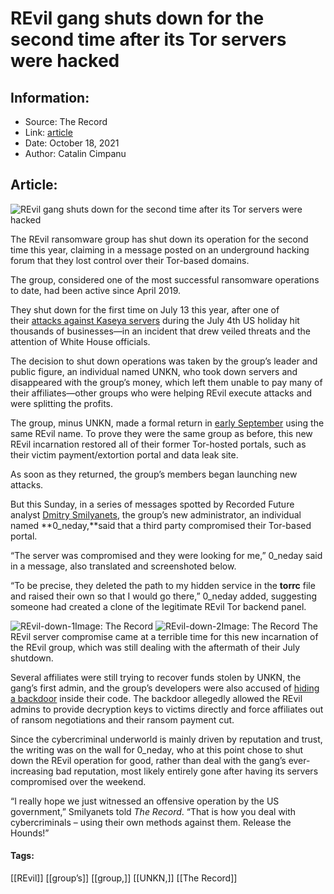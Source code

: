 # REvil gang shuts down for the second time after its Tor servers were hacked
### 

## Information:
+ Source: The Record
+ Link: [article](https://therecord.media/revil-gang-shuts-down-for-the-second-time-after-its-tor-servers-were-hacked/)
+ Date: October 18, 2021
+ Author: Catalin Cimpanu


## Article:
![REvil gang shuts down for the second time after its Tor servers were hacked](https://therecord.media/wp-content/uploads/2021/10/REvil-error-site.png)

The REvil ransomware group has shut down its operation for the second time this year, claiming in a message posted on an underground hacking forum that they lost control over their Tor-based domains.


The group, considered one of the most successful ransomware operations to date, had been active since April 2019.


They shut down for the first time on July 13 this year, after one of their [attacks against Kaseya servers](https://therecord.media/kaseya-zero-day-involved-in-ransomware-attack-patches-coming/) during the July 4th US holiday hit thousands of businesses—in an incident that drew veiled threats and the attention of White House officials.


The decision to shut down operations was taken by the group’s leader and public figure, an individual named UNKN, who took down servers and disappeared with the group’s money, which left them unable to pay many of their affiliates—other groups who were helping REvil execute attacks and were splitting the profits.


The group, minus UNKN, made a formal return in [early September](https://therecord.media/revil-ransomware-group-returns-following-kaseya-attack/) using the same REvil name. To prove they were the same group as before, this new REvil incarnation restored all of their former Tor-hosted portals, such as their victim payment/extortion portal and data leak site.


As soon as they returned, the group’s members began launching new attacks.


But this Sunday, in a series of messages spotted by Recorded Future analyst [Dmitry Smilyanets](https://twitter.com/ddd1ms/status/1449734801016119299), the group’s new administrator, an individual named **0\_neday,**said that a third party compromised their Tor-based portal.


“The server was compromised and they were looking for me,” 0\_neday said in a message, also translated and screenshoted below.


“To be precise, they deleted the path to my hidden service in the **torrc** file and raised their own so that I would go there,” 0\_neday added, suggesting someone had created a clone of the legitimate REvil Tor backend panel.


![REvil-down-1](https://www-therecord.recfut.com/wp-content/uploads/2021/10/REvil-down-1.png)Image: The Record
![REvil-down-2](https://www-therecord.recfut.com/wp-content/uploads/2021/10/REvil-down-2.png)Image: The Record
The REvil server compromise came at a terrible time for this new incarnation of the REvil group, which was still dealing with the aftermath of their July shutdown.


Several affiliates were still trying to recover funds stolen by UNKN, the gang’s first admin, and the group’s developers were also accused of [hiding a backdoor](https://www.tripwire.com/state-of-security/security-data-protection/cyber-security/secret-backdoor-allegedly-lets-the-revil-ransomware-gang-scam-its-own-affiliates/) inside their code. The backdoor allegedly allowed the REvil admins to provide decryption keys to victims directly and force affiliates out of ransom negotiations and their ransom payment cut.


Since the cybercriminal underworld is mainly driven by reputation and trust, the writing was on the wall for 0\_neday, who at this point chose to shut down the REvil operation for good, rather than deal with the gang’s ever-increasing bad reputation, most likely entirely gone after having its servers compromised over the weekend.


“I really hope we just witnessed an offensive operation by the US government,” Smilyanets told *The Record*. “That is how you deal with cybercriminals – using their own methods against them. Release the Hounds!”





#### Tags:
[[REvil]] [[group’s]] [[group,]] [[UNKN,]] [[The Record]]
